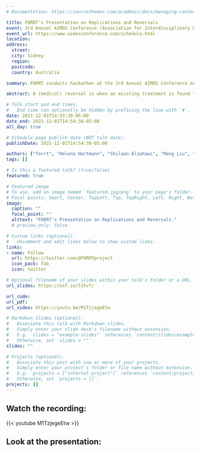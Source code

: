 ```yaml
---
# Documentation: https://sourcethemes.com/academic/docs/managing-content/

title: FORRT's Presentation on Replications and Reversals
event: 3rd Annual AIMOS Conference (Association for Interdisciplinary Metaresearch and Open Science)
event_url: https://www.aimosconference.com/schedule.html
location: 
address:
  street:
  city: Sidney
  region:
  postcode:
  country: Australia

summary: FORRT conducts hackathon at the 3rd Annual AIMOS Conference on its Replications and Reversals project.

abstract: A (medical) reversal is when an existing treatment is found to be ineffective and harmful. In recent years, scholarship in Psychology showed that only 40-65% of some classic results were replicated. And even in those that replicated, the average effect found was half the originally reported effect. Psychology is not alone, medicine, cancer biology, and economics all have their share of irreplicable results. It is based on this that FORRT started a new initiative ("Replications & Reversals in Social Sciences") that collate reversal effects in social sciences to encourage researchers and educators to incorporate replications of these effects into their students' project (e.g., third-year, thesis, course work) as a means to provide them with the opportunity to experience the research processes directly, assess their ability to perform and report scientific research, and to help evaluate the robustness of the original study, thereby also helping them become good consumers of research. Join us in this hackathon to join this project, help collate reversals, and, eventually, draft a manuscript about the pedagogical consequences and applications of this project.

# Talk start and end times.
#   End time can optionally be hidden by prefixing the line with `#`.
date: 2021-12-01T14:53:38-05:00
date_end: 2021-12-01T14:54:38-05:00
all_day: true

# Schedule page publish date (NOT talk date).
publishDate: 2021-12-01T14:54:38-05:00

authors: ["forrt", "Helena Hartmann", "Shilaan Alzahawi", "Meng Liu", "Alaa AlDoh", "Gavin Leech",  "Flavio Azevedo"]
tags: []

# Is this a featured talk? (true/false)
featured: true

# Featured image
# To use, add an image named `featured.jpg/png` to your page's folder. 
# Focal points: Smart, Center, TopLeft, Top, TopRight, Left, Right, BottomLeft, Bottom, BottomRight.
image:
  caption: ""
  focal_point: ""
  alttext: "FORRT's Presentation on Replications and Reversals."
  # preview_only: false

# Custom links (optional).
#   Uncomment and edit lines below to show custom links.
links:
- name: Follow
  url: https://twitter.com/@FORRTproject
  icon_pack: fab
  icon: twitter

# Optional filename of your slides within your talk's folder or a URL.
url_slides: https://osf.io/5jhvf/

url_code:
url_pdf:
url_video: https://youtu.be/M1TzjegeEtw

# Markdown Slides (optional).
#   Associate this talk with Markdown slides.
#   Simply enter your slide deck's filename without extension.
#   E.g. `slides = "example-slides"` references `content/slides/example-slides.md`.
#   Otherwise, set `slides = ""`.
slides: ""

# Projects (optional).
#   Associate this post with one or more of your projects.
#   Simply enter your project's folder or file name without extension.
#   E.g. `projects = ["internal-project"]` references `content/project/deep-learning/index.md`.
#   Otherwise, set `projects = []`.
projects: []
---
```


## Watch the recording: 

{{< youtube M1TzjegeEtw >}}

## Look at the presentation:
